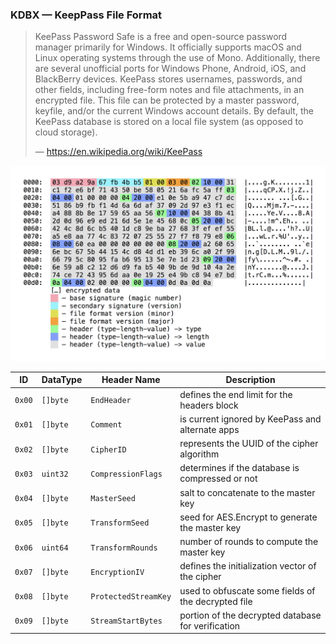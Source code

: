 ### KDBX — KeepPass File Format

> KeePass Password Safe is a free and open-source password manager primarily for Windows. It officially supports macOS and Linux operating systems through the use of Mono. Additionally, there are several unofficial ports for Windows Phone, Android, iOS, and BlackBerry devices. KeePass stores usernames, passwords, and other fields, including free-form notes and file attachments, in an encrypted file. This file can be protected by a master password, keyfile, and/or the current Windows account details. By default, the KeePass database is stored on a local file system (as opposed to cloud storage).
>
> — https://en.wikipedia.org/wiki/KeePass

![fileformat](screenshot.png)

ID     | DataType | Header Name           | Description
-------|----------|-----------------------|------------
`0x00` | `[]byte` | `EndHeader`           | defines the end limit for the headers block
`0x01` | `[]byte` | `Comment`             | is current ignored by KeePass and alternate apps
`0x02` | `[]byte` | `CipherID`            | represents the UUID of the cipher algorithm
`0x03` | `uint32` | `CompressionFlags`    | determines if the database is compressed or not
`0x04` | `[]byte` | `MasterSeed`          | salt to concatenate to the master key
`0x05` | `[]byte` | `TransformSeed`       | seed for AES.Encrypt to generate the master key
`0x06` | `uint64` | `TransformRounds`     | number of rounds to compute the master key
`0x07` | `[]byte` | `EncryptionIV`        | defines the initialization vector of the cipher
`0x08` | `[]byte` | `ProtectedStreamKey`  | used to obfuscate some fields of the decrypted file
`0x09` | `[]byte` | `StreamStartBytes`    | portion of the decrypted database for verification
